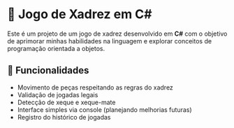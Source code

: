 # 🏁 Jogo de Xadrez em C#

Este é um projeto de um jogo de xadrez desenvolvido em **C#** com o objetivo de aprimorar minhas habilidades na linguagem e explorar conceitos de programação orientada a objetos.

## 🚀 Funcionalidades

- Movimento de peças respeitando as regras do xadrez
- Validação de jogadas legais
- Detecção de xeque e xeque-mate
- Interface simples via console (planejando melhorias futuras)
- Registro do histórico de jogadas



